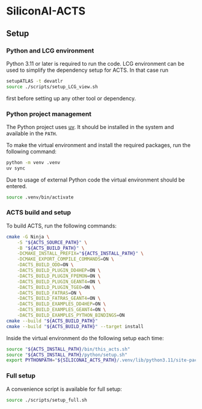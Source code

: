 # SiliconAI-ACTS

## Setup

### Python and LCG environment

Python 3.11 or later is required to run the code. LCG environment can be used
to simplify the dependency setup for ACTS. In that case run

```bash
setupATLAS -t devatlr
source ./scripts/setup_LCG_view.sh
```

first before setting up any other tool or dependency.

### Python project management

The Python project uses [uv](https://docs.astral.sh/uv/).
It should be installed in the system and available in the `PATH`.

To make the virtual environment and install the required packages,
run the following command:

```bash
python -m venv .venv
uv sync
```

Due to usage of external Python code the virtual environment should be entered.

```bash
source .venv/bin/activate
```

### ACTS build and setup

To build ACTS, run the following commands:

```bash
cmake -G Ninja \
    -S "${ACTS_SOURCE_PATH}" \
    -B "${ACTS_BUILD_PATH}" \
    -DCMAKE_INSTALL_PREFIX="${ACTS_INSTALL_PATH}" \
    -DCMAKE_EXPORT_COMPILE_COMMANDS=ON \
    -DACTS_BUILD_ODD=ON \
    -DACTS_BUILD_PLUGIN_DD4HEP=ON \
    -DACTS_BUILD_PLUGIN_FPEMON=ON \
    -DACTS_BUILD_PLUGIN_GEANT4=ON \
    -DACTS_BUILD_PLUGIN_TGEO=ON \
    -DACTS_BUILD_FATRAS=ON \
    -DACTS_BUILD_FATRAS_GEANT4=ON \
    -DACTS_BUILD_EXAMPLES_DD4HEP=ON \
    -DACTS_BUILD_EXAMPLES_GEANT4=ON \
    -DACTS_BUILD_EXAMPLES_PYTHON_BINDINGS=ON
cmake --build "${ACTS_BUILD_PATH}"
cmake --build "${ACTS_BUILD_PATH}" --target install
```

Inside the virtual environment do the following setup each time:

```bash
source "${ACTS_INSTALL_PATH}/bin/this_acts.sh"
source "${ACTS_INSTALL_PATH}/python/setup.sh"
export PYTHONPATH="${SILICONAI_ACTS_PATH}/.venv/lib/python3.11/site-packages:${PYTHONPATH}"
```

### Full setup

A convenience script is available for full setup:

```bash
source ./scripts/setup_full.sh
```
